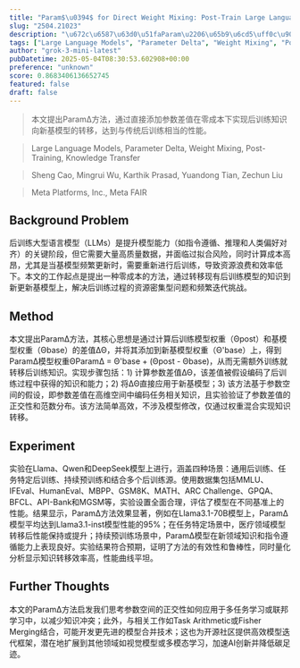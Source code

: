 ```yaml
---
title: "Param$\u0394$ for Direct Weight Mixing: Post-Train Large Language Model at Zero Cost"
slug: "2504.21023"
description: "\u672c\u6587\u63d0\u51faParam\u2206\u65b9\u6cd5\uff0c\u901a\u8fc7\u76f4\u63a5\u6dfb\u52a0\u53c2\u6570\u5dee\u503c\u5728\u96f6\u6210\u672c\u4e0b\u5b9e\u73b0\u540e\u8bad\u7ec3\u77e5\u8bc6\u5411\u65b0\u57fa\u6a21\u578b\u7684\u8f6c\u79fb\uff0c\u8fbe\u5230\u4e0e\u4f20\u7edf\u540e\u8bad\u7ec3\u76f8\u5f53\u7684\u6027\u80fd\u3002"
tags: ["Large Language Models", "Parameter Delta", "Weight Mixing", "Post-Training", "Knowledge Transfer"]
author: "grok-3-mini-latest"
pubDatetime: 2025-05-04T08:30:53.602908+00:00
preference: "unknown"
score: 0.8683406136652745
featured: false
draft: false
---
```


> 本文提出Param∆方法，通过直接添加参数差值在零成本下实现后训练知识向新基模型的转移，达到与传统后训练相当的性能。

> Large Language Models, Parameter Delta, Weight Mixing, Post-Training, Knowledge Transfer 

> Sheng Cao, Mingrui Wu, Karthik Prasad, Yuandong Tian, Zechun Liu

> Meta Platforms, Inc., Meta FAIR 

## Background Problem

后训练大型语言模型（LLMs）是提升模型能力（如指令遵循、推理和人类偏好对齐）的关键阶段，但它需要大量高质量数据，并面临过拟合风险，同时计算成本高昂，尤其是当基模型频繁更新时，需要重新进行后训练，导致资源浪费和效率低下。本文的工作起点是提出一种零成本的方法，通过转移现有后训练模型的知识到新更新基模型上，解决后训练过程的资源密集型问题和频繁迭代挑战。

## Method

本文提出Param∆方法，其核心思想是通过计算后训练模型权重（Θpost）和基模型权重（Θbase）的差值ΔΘ，并将其添加到新基模型权重（Θ'base）上，得到Param∆模型权重ΘParamΔ = Θ'base + (Θpost - Θbase)，从而无需额外训练就转移后训练知识。实现步骤包括：1) 计算参数差值ΔΘ，该差值被假设编码了后训练过程中获得的知识和能力；2) 将ΔΘ直接应用于新基模型；3) 该方法基于参数空间的假设，即参数差值在高维空间中编码任务相关知识，且实验验证了参数差值的正交性和范数分布。该方法简单高效，不涉及模型修改，仅通过权重混合实现知识转移。

## Experiment

实验在Llama、Qwen和DeepSeek模型上进行，涵盖四种场景：通用后训练、任务特定后训练、持续预训练和结合多个后训练源。使用数据集包括MMLU、IFEval、HumanEval、MBPP、GSM8K、MATH、ARC Challenge、GPQA、BFCL、API-Bank和MGSM等，实验设置全面合理，评估了模型在不同基准上的性能。结果显示，Param∆方法效果显著，例如在Llama3.1-70B模型上，Param∆模型平均达到Llama3.1-inst模型性能的95%；在任务特定场景中，医疗领域模型转移后性能保持或提升；持续预训练场景中，Param∆模型在新领域知识和指令遵循能力上表现良好。实验结果符合预期，证明了方法的有效性和鲁棒性，同时量化分析显示知识转移效率高，性能曲线平坦。

## Further Thoughts 

本文的Param∆方法启发我们思考参数空间的正交性如何应用于多任务学习或联邦学习中，以减少知识冲突；此外，与相关工作如Task Arithmetic或Fisher Merging结合，可能开发更先进的模型合并技术；这也为开源社区提供高效模型迭代框架，潜在地扩展到其他领域如视觉模型或多模态学习，加速AI创新并降低碳足迹。